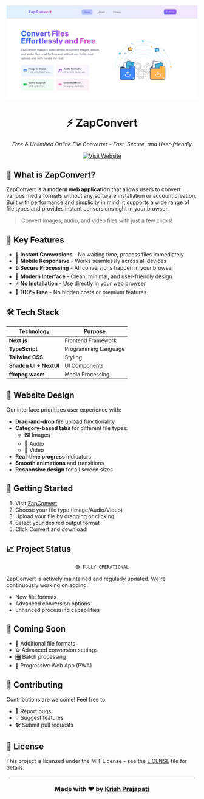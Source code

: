 <div align="center">
  <img src="/public//images//readmeimg.png" alt="ZapConvert Logo" width="700" />
  
  # ⚡ ZapConvert

  <p align="center">
    <em>Free & Unlimited Online File Converter - Fast, Secure, and User-friendly</em>
  </p>

  <p align="center">
    <a href="https://zapconvert.me" target="_blank">
      <img src="https://img.shields.io/badge/Visit-ZapConvert-blue?style=for-the-badge&logo=vercel" alt="Visit Website" />
    </a>
  </p>
</div>

## 🌟 What is ZapConvert?

ZapConvert is a **modern web application** that allows users to convert various media formats without any software installation or account creation. Built with performance and simplicity in mind, it supports a wide range of file types and provides instant conversions right in your browser.

> Convert images, audio, and video files with just a few clicks!

## 🎯 Key Features

- 🚀 **Instant Conversions** - No waiting time, process files immediately
- 📱 **Mobile Responsive** - Works seamlessly across all devices
- 🔒 **Secure Processing** - All conversions happen in your browser
- 🎨 **Modern Interface** - Clean, minimal, and user-friendly design
- ⚡ **No Installation** - Use directly in your web browser
- 💯 **100% Free** - No hidden costs or premium features

## 🛠️ Tech Stack

<div align="center">

| Technology             | Purpose              |
| ---------------------- | -------------------- |
| **Next.js**            | Frontend Framework   |
| **TypeScript**         | Programming Language |
| **Tailwind CSS**       | Styling              |
| **Shadcn UI + NextUI** | UI Components        |
| **ffmpeg.wasm**        | Media Processing     |

</div>

## 🎨 Website Design

Our interface prioritizes user experience with:

- **Drag-and-drop** file upload functionality
- **Category-based tabs** for different file types:
  - 🖼️ Images
  - 🎵 Audio
  - 🎥 Video
- **Real-time progress** indicators
- **Smooth animations** and transitions
- **Responsive design** for all screen sizes

## 🚀 Getting Started

1. Visit [ZapConvert](https://zapconvert.me)
2. Choose your file type (Image/Audio/Video)
3. Upload your file by dragging or clicking
4. Select your desired output format
5. Click Convert and download!

## 📈 Project Status

<div align="center">

```txt
🟢 FULLY OPERATIONAL
```

</div>

ZapConvert is actively maintained and regularly updated. We're continuously working on adding:

- New file formats
- Advanced conversion options
- Enhanced processing capabilities

## 🔮 Coming Soon

- 📝 Additional file formats
- ⚙️ Advanced conversion settings
- 🎛️ Batch processing
- 📱 Progressive Web App (PWA)

## 🤝 Contributing

Contributions are welcome! Feel free to:

- 🐛 Report bugs
- 💡 Suggest features
- 🛠️ Submit pull requests

## 📝 License

This project is licensed under the MIT License - see the [LICENSE](LICENSE) file for details.

---

<div align="center">

### Made with ❤️ by [Krish Prajapati](https://github.com/Krishprajapati15)


</div>
